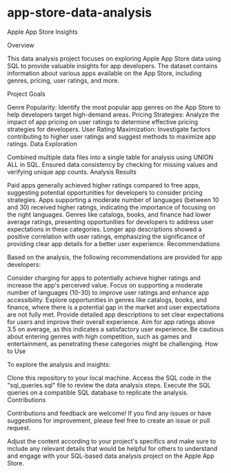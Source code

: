 # app-store-data-analysis
Apple App Store Insights

Overview

This data analysis project focuses on exploring Apple App Store data using SQL to provide valuable insights for app developers. The dataset contains information about various apps available on the App Store, including genres, pricing, user ratings, and more.

Project Goals

Genre Popularity: Identify the most popular app genres on the App Store to help developers target high-demand areas.
Pricing Strategies: Analyze the impact of app pricing on user ratings to determine effective pricing strategies for developers.
User Rating Maximization: Investigate factors contributing to higher user ratings and suggest methods to maximize app ratings.
Data Exploration

Combined multiple data files into a single table for analysis using UNION ALL in SQL.
Ensured data consistency by checking for missing values and verifying unique app counts.
Analysis Results

Paid apps generally achieved higher ratings compared to free apps, suggesting potential opportunities for developers to consider pricing strategies.
Apps supporting a moderate number of languages (between 10 and 30) received higher ratings, indicating the importance of focusing on the right languages.
Genres like catalogs, books, and finance had lower average ratings, presenting opportunities for developers to address user expectations in these categories.
Longer app descriptions showed a positive correlation with user ratings, emphasizing the significance of providing clear app details for a better user experience.
Recommendations

Based on the analysis, the following recommendations are provided for app developers:

Consider charging for apps to potentially achieve higher ratings and increase the app's perceived value.
Focus on supporting a moderate number of languages (10-30) to improve user ratings and enhance app accessibility.
Explore opportunities in genres like catalogs, books, and finance, where there is a potential gap in the market and user expectations are not fully met.
Provide detailed app descriptions to set clear expectations for users and improve their overall experience.
Aim for app ratings above 3.5 on average, as this indicates a satisfactory user experience.
Be cautious about entering genres with high competition, such as games and entertainment, as penetrating these categories might be challenging.
How to Use

To explore the analysis and insights:

Clone this repository to your local machine.
Access the SQL code in the "sql_queries.sql" file to review the data analysis steps.
Execute the SQL queries on a compatible SQL database to replicate the analysis.
Contributions

Contributions and feedback are welcome! If you find any issues or have suggestions for improvement, please feel free to create an issue or pull request.

Adjust the content according to your project's specifics and make sure to include any relevant details that would be helpful for others to understand and engage with your SQL-based data analysis project on the Apple App Store.
